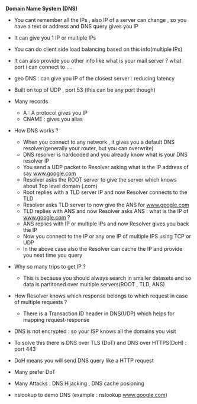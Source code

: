 
**Domain Name System (DNS)**
* You cant remember all the IPs , also IP of a server can change , so you have a text or address and DNS query gives you IP
* It can give you 1 IP or multiple IPs
* You can do client side load balancing based on this info(multiple IPs)
* It can also provide you other info like what is your mail server ? what port i can connect to ....
* geo DNS : can give you IP of the closest server : reducing latency
* Built on top of UDP , port 53 (this can be any port though)
* Many records
    * A : A protocol gives you IP
    * CNAME : gives you alias
* How DNS works ?
    * When you connect to any network , it gives you a default DNS resolver(generally your router, but you can overwrite)
    * DNS resolver is hardcoded and you already know what is your DNS resolver IP
    * You send a UDP packet to Resolver asking what is the IP address of say www.google.com
    * Resolver asks the ROOT server to give the server which knows about Top level domain (.com)
    * Root replies with a TLD server IP and now Resolver connects to the TLD
    * Resolver asks TLD server to now give the ANS for www.google.com
    * TLD replies with ANS and now Resolver asks ANS : what is the IP of www.google.com ?
    * ANS replies with IP or multiple IPs and now Resolver gives you back the IP
    * Now you connect to the IP or any one IP of multiple IPS using TCP or UDP
    * In the above case also the Resolver can cache the IP and provide you next time you query

* Why so many trips to get IP ?
    * This is because you should always search in smaller datasets and so data is partitoned over multiple servers(ROOT , TLD, ANS)

* How Resolver knows which response belongs to which request in case of multiple requests ?
    * There is a Transaction ID header in DNS(UDP) which helps for mapping request-response

* DNS is not encrypted : so your ISP knows all the domains you visit
* To solve this there is DNS over TLS (DoT) and DNS over HTTPS(DoH) : port 443
* DoH means you will send DNS query like a HTTP request
* Many prefer DoT
* Many Attacks : DNS Hijacking , DNS cache posioning
* nslookup to demo DNS (example : nslookup www.google.com)
